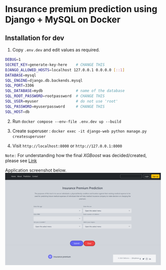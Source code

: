 # Insurance premium prediction using Django + MySQL on Docker

## Installation for dev

1. Copy `.env.dev` and edit values as required.

```bash
DEBUG=1
SECRET_KEY=generate-key-here    # CHANGE THIS
DJANGO_ALLOWED_HOSTS=localhost 127.0.0.1 0.0.0.0 [::1]      
DATABASE=mysql
SQL_ENGINE=django.db.backends.mysql
SQL_PORT=3306
SQL_DATABASE=mydb               # name of the database
SQL_ROOT_PASSWORD=rootpassword  # CHANGE THIS
SQL_USER=myuser                 # do not use 'root'
SQL_PASSWORD=myuserpassword     # CHANGE THIS
SQL_HOST=db
```

2. Run `docker compose --env-file .env.dev up --build`

3. Create superuser : `docker exec -it django-web python manage.py createsuperuser`

4. Visit `http://localhost:8000` or `http://127.0.0.1:8000`

`Note:` For understanding how the final *XGBoost* was decided/created, please see [Link](ml_app/main_app/static/models/create_model.ipynb)

Application screenshot below.
![](ml_app/main_app/static/images/app_screenshot.PNG)
